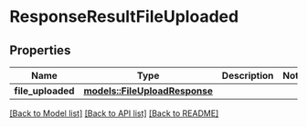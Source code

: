 # ResponseResultFileUploaded

## Properties

Name | Type | Description | Notes
------------ | ------------- | ------------- | -------------
**file_uploaded** | [**models::FileUploadResponse**](FileUploadResponse.md) |  | 

[[Back to Model list]](../README.md#documentation-for-models) [[Back to API list]](../README.md#documentation-for-api-endpoints) [[Back to README]](../README.md)



